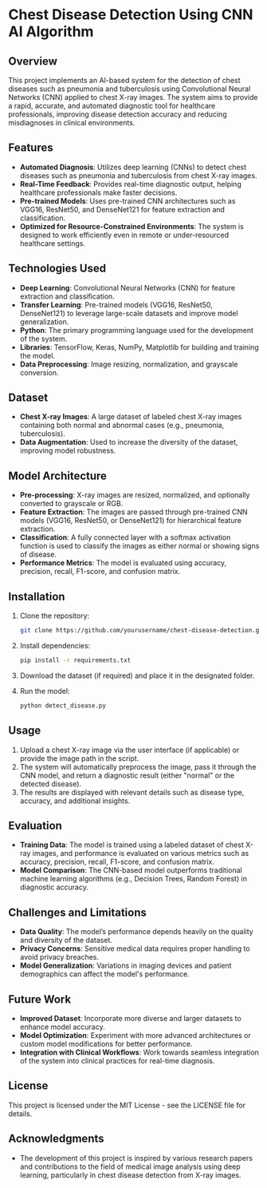 # Chest Disease Detection Using CNN AI Algorithm

## Overview

This project implements an AI-based system for the detection of chest diseases such as pneumonia and tuberculosis using Convolutional Neural Networks (CNN) applied to chest X-ray images. The system aims to provide a rapid, accurate, and automated diagnostic tool for healthcare professionals, improving disease detection accuracy and reducing misdiagnoses in clinical environments.

## Features

* **Automated Diagnosis**: Utilizes deep learning (CNNs) to detect chest diseases such as pneumonia and tuberculosis from chest X-ray images.
* **Real-Time Feedback**: Provides real-time diagnostic output, helping healthcare professionals make faster decisions.
* **Pre-trained Models**: Uses pre-trained CNN architectures such as VGG16, ResNet50, and DenseNet121 for feature extraction and classification.
* **Optimized for Resource-Constrained Environments**: The system is designed to work efficiently even in remote or under-resourced healthcare settings.

## Technologies Used

* **Deep Learning**: Convolutional Neural Networks (CNN) for feature extraction and classification.
* **Transfer Learning**: Pre-trained models (VGG16, ResNet50, DenseNet121) to leverage large-scale datasets and improve model generalization.
* **Python**: The primary programming language used for the development of the system.
* **Libraries**: TensorFlow, Keras, NumPy, Matplotlib for building and training the model.
* **Data Preprocessing**: Image resizing, normalization, and grayscale conversion.

## Dataset

* **Chest X-ray Images**: A large dataset of labeled chest X-ray images containing both normal and abnormal cases (e.g., pneumonia, tuberculosis).
* **Data Augmentation**: Used to increase the diversity of the dataset, improving model robustness.

## Model Architecture

* **Pre-processing**: X-ray images are resized, normalized, and optionally converted to grayscale or RGB.
* **Feature Extraction**: The images are passed through pre-trained CNN models (VGG16, ResNet50, or DenseNet121) for hierarchical feature extraction.
* **Classification**: A fully connected layer with a softmax activation function is used to classify the images as either normal or showing signs of disease.
* **Performance Metrics**: The model is evaluated using accuracy, precision, recall, F1-score, and confusion matrix.

## Installation

1. Clone the repository:

   ```bash
   git clone https://github.com/yourusername/chest-disease-detection.git
   ```
2. Install dependencies:

   ```bash
   pip install -r requirements.txt
   ```
3. Download the dataset (if required) and place it in the designated folder.
4. Run the model:

   ```bash
   python detect_disease.py
   ```

## Usage

1. Upload a chest X-ray image via the user interface (if applicable) or provide the image path in the script.
2. The system will automatically preprocess the image, pass it through the CNN model, and return a diagnostic result (either "normal" or the detected disease).
3. The results are displayed with relevant details such as disease type, accuracy, and additional insights.

## Evaluation

* **Training Data**: The model is trained using a labeled dataset of chest X-ray images, and performance is evaluated on various metrics such as accuracy, precision, recall, F1-score, and confusion matrix.
* **Model Comparison**: The CNN-based model outperforms traditional machine learning algorithms (e.g., Decision Trees, Random Forest) in diagnostic accuracy.

## Challenges and Limitations

* **Data Quality**: The model’s performance depends heavily on the quality and diversity of the dataset.
* **Privacy Concerns**: Sensitive medical data requires proper handling to avoid privacy breaches.
* **Model Generalization**: Variations in imaging devices and patient demographics can affect the model's performance.

## Future Work

* **Improved Dataset**: Incorporate more diverse and larger datasets to enhance model accuracy.
* **Model Optimization**: Experiment with more advanced architectures or custom model modifications for better performance.
* **Integration with Clinical Workflows**: Work towards seamless integration of the system into clinical practices for real-time diagnosis.

## License

This project is licensed under the MIT License - see the LICENSE file for details.

## Acknowledgments

* The development of this project is inspired by various research papers and contributions to the field of medical image analysis using deep learning, particularly in chest disease detection from X-ray images.
